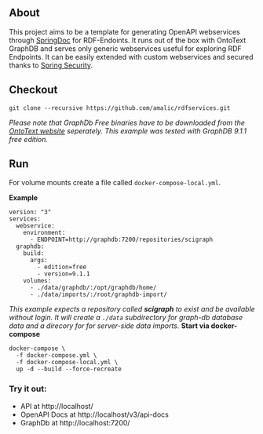 ## About
This project aims to be a template for generating OpenAPI webservices through [SpringDoc](https://github.com/springdoc/springdoc-openapi) for RDF-Endoints. It runs out of the box with OntoText GraphDB and serves only generic webservices useful for exploring RDF Endpoints. It can be easily extended with custom webservices and secured thanks to [Spring Security](https://spring.io/guides/gs/securing-web/).
## Checkout
```
git clone --recursive https://github.com/amalic/rdfservices.git
```
*Please note that GraphDb Free binaries have to be downloaded from the [OntoText website](https://www.ontotext.com/products/graphdb/graphdb-free/) seperately. This example was tested with GraphDB 9.1.1 free edition.*
## Run
For volume mounts create a file called `docker-compose-local.yml`.

**Example**
```
version: "3"
services:
  webservice:
    environment:
      - ENDPOINT=http://graphdb:7200/repositories/scigraph
  graphdb:
    build:
      args:
        - edition=free
        - version=9.1.1
    volumes:
      - ./data/graphdb/:/opt/graphdb/home/
      - ./data/imports/:/root/graphdb-import/
```
*This example expects a repository called **scigraph** to exist and be available without login. It will create a `./data` subdirectory for graph-db database data and a direcory for for server-side data imports.*
**Start via docker-compose**
```
docker-compose \
  -f docker-compose.yml \
  -f docker-compose-local.yml \
  up -d --build --force-recreate
```

### Try it out: 
- API at http://localhost/
- OpenAPI Docs at http://localhost/v3/api-docs
- GraphDb at http://localhost:7200/
